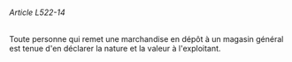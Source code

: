 ###### Article L522-14

Toute personne qui remet une marchandise en dépôt à un magasin général est tenue d'en déclarer la nature et la valeur à l'exploitant.


